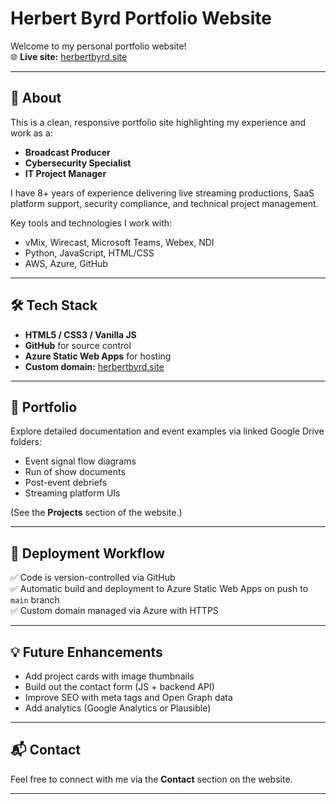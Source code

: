 # Herbert Byrd Portfolio Website

Welcome to my personal portfolio website!  
🌐 **Live site:** [herbertbyrd.site](http://herbertbyrd.site)

---

## 🚀 About
This is a clean, responsive portfolio site highlighting my experience and work as a:
- **Broadcast Producer**
- **Cybersecurity Specialist**
- **IT Project Manager**

I have 8+ years of experience delivering live streaming productions, SaaS platform support, security compliance, and technical project management.  

Key tools and technologies I work with:
- vMix, Wirecast, Microsoft Teams, Webex, NDI  
- Python, JavaScript, HTML/CSS  
- AWS, Azure, GitHub  

---

## 🛠️ Tech Stack
- **HTML5 / CSS3 / Vanilla JS**
- **GitHub** for source control
- **Azure Static Web Apps** for hosting
- **Custom domain:** [herbertbyrd.site](http://herbertbyrd.site)

---

## 📂 Portfolio
Explore detailed documentation and event examples via linked Google Drive folders:
- Event signal flow diagrams
- Run of show documents
- Post-event debriefs
- Streaming platform UIs

(See the **Projects** section of the website.)

---

## 🚀 Deployment Workflow
✅ Code is version-controlled via GitHub  
✅ Automatic build and deployment to Azure Static Web Apps on push to `main` branch  
✅ Custom domain managed via Azure with HTTPS  

---

## 💡 Future Enhancements
- Add project cards with image thumbnails
- Build out the contact form (JS + backend API)
- Improve SEO with meta tags and Open Graph data
- Add analytics (Google Analytics or Plausible)

---

## 📬 Contact
Feel free to connect with me via the **Contact** section on the website.

---

